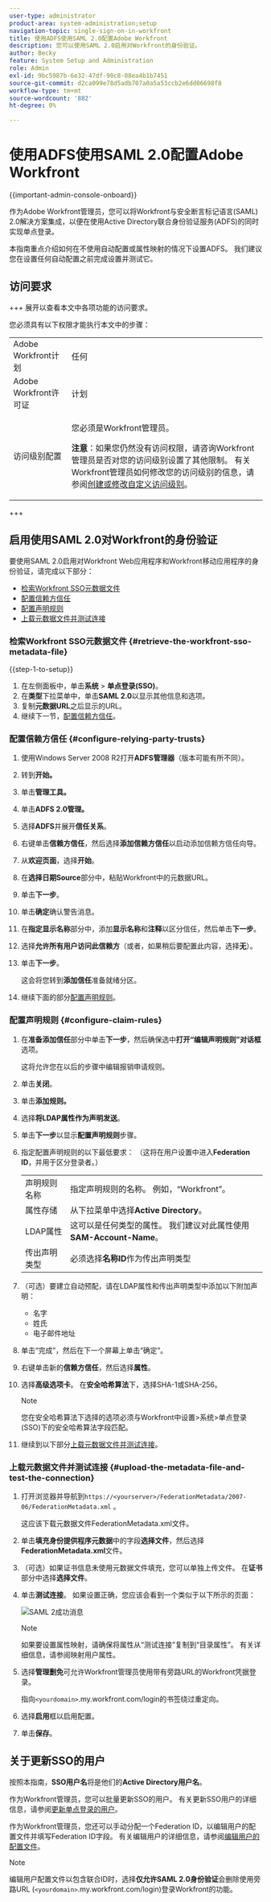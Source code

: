 ```yaml
---
user-type: administrator
product-area: system-administration;setup
navigation-topic: single-sign-on-in-workfront
title: 使用ADFS使用SAML 2.0配置Adobe Workfront
description: 您可以使用SAML 2.0启用对Workfront的身份验证。
author: Becky
feature: System Setup and Administration
role: Admin
exl-id: 9bc5987b-6e32-47df-90c8-08ea4b1b7451
source-git-commit: d2ca099e78d5adb707a0a5a53ccb2e6dd06698f8
workflow-type: tm+mt
source-wordcount: '882'
ht-degree: 0%

---
```


# 使用ADFS使用SAML 2.0配置Adobe Workfront

{{important-admin-console-onboard}}

作为Adobe Workfront管理员，您可以将Workfront与安全断言标记语言(SAML) 2.0解决方案集成，以便在使用Active Directory联合身份验证服务(ADFS)的同时实现单点登录。

本指南重点介绍如何在不使用自动配置或属性映射的情况下设置ADFS。 我们建议您在设置任何自动配置之前完成设置并测试它。

## 访问要求

+++ 展开以查看本文中各项功能的访问要求。

您必须具有以下权限才能执行本文中的步骤：

<table style="table-layout:auto"> 
 <col> 
 <col> 
 <tbody> 
  <tr> 
   <td role="rowheader">Adobe Workfront计划</td> 
   <td>任何</td> 
  </tr> 
  <tr> 
   <td role="rowheader">Adobe Workfront许可证</td> 
   <td>计划</td> 
  </tr> 
  <tr> 
   <td role="rowheader">访问级别配置</td> 
   <td> <p>您必须是Workfront管理员。</p> <p><b>注意</b>：如果您仍然没有访问权限，请咨询Workfront管理员是否对您的访问级别设置了其他限制。 有关Workfront管理员如何修改您的访问级别的信息，请参阅<a href="../../../administration-and-setup/add-users/configure-and-grant-access/create-modify-access-levels.md" class="MCXref xref">创建或修改自定义访问级别</a>。</p> </td> 
  </tr> 
 </tbody> 
</table>

+++

## 启用使用SAML 2.0对Workfront的身份验证

要使用SAML 2.0启用对Workfront Web应用程序和Workfront移动应用程序的身份验证，请完成以下部分：

* [检索Workfront SSO元数据文件](#retrieve-the-workfront-sso-metadata-file)
* [配置信赖方信任](#configure-relying-party-trusts)
* [配置声明规则](#configure-claim-rules)
* [上载元数据文件并测试连接](#upload-the-metadata-file-and-test-the-connection)

### 检索Workfront SSO元数据文件 {#retrieve-the-workfront-sso-metadata-file}

{{step-1-to-setup}}

1. 在左侧面板中，单击&#x200B;**系统** > **单点登录(SSO)**。
1. 在&#x200B;**类型**&#x200B;下拉菜单中，单击&#x200B;**SAML 2.0**&#x200B;以显示其他信息和选项。
1. 复制&#x200B;**元数据URL**&#x200B;之后显示的URL。
1. 继续下一节，[配置信赖方信任](#configure-relying-party-trusts)。

### 配置信赖方信任 {#configure-relying-party-trusts}

1. 使用Windows Server 2008 R2打开&#x200B;**ADFS管理器**（版本可能有所不同）。
1. 转到&#x200B;**开始。**
1. 单击&#x200B;**管理工具。**
1. 单击&#x200B;**ADFS 2.0管理。**
1. 选择&#x200B;**ADFS**&#x200B;并展开&#x200B;**信任关系**。
1. 右键单击&#x200B;**信赖方信任**，然后选择&#x200B;**添加信赖方信任**&#x200B;以启动添加信赖方信任向导。
1. 从&#x200B;**欢迎页面**，选择&#x200B;**开始**。
1. 在&#x200B;**选择日期Source**&#x200B;部分中，粘贴Workfront中的元数据URL。
1. 单击&#x200B;**下一步**。
1. 单击&#x200B;**确定**&#x200B;确认警告消息。
1. 在&#x200B;**指定显示名称**&#x200B;部分中，添加&#x200B;**显示名称**&#x200B;和&#x200B;**注释**&#x200B;以区分信任，然后单击&#x200B;**下一步**。
1. 选择&#x200B;**允许所有用户访问此信赖方**（或者，如果稍后要配置此内容，选择&#x200B;**无**）。
1. 单击&#x200B;**下一步**。

   这会将您转到&#x200B;**添加信任**&#x200B;准备就绪分区。

1. 继续下面的部分[配置声明规则](#configure-claim-rules)。

### 配置声明规则 {#configure-claim-rules}

1. 在&#x200B;**准备添加信任**&#x200B;部分中单击&#x200B;**下一步**，然后确保选中&#x200B;**打开“编辑声明规则”对话框**&#x200B;选项。

   这将允许您在以后的步骤中编辑报销申请规则。

1. 单击&#x200B;**关闭**。
1. 单击&#x200B;**添加规则。**
1. 选择&#x200B;**将LDAP属性作为声明发送**。
1. 单击&#x200B;**下一步**&#x200B;以显示&#x200B;**配置声明规则**&#x200B;步骤。
1. 指定配置声明规则的以下最低要求： （这将在用户设置中进入&#x200B;**Federation ID**，并用于区分登录者。）


   <table >                
      <tbody>
            <tr>
               <td>声明规则名称
               </td>
               <td>指定声明规则的名称。 例如，“Workfront”。</td>
            </tr>
            <tr>
               <td>属性存储</td>
               <td >从下拉菜单中选择<b>Active Directory</b>。</td>
            </tr>
            <tr>
               <td>LDAP属性</td>
               <td>这可以是任何类型的属性。 我们建议对此属性使用<b>SAM-Account-Name</b>。</td>
            </tr>
            <tr>
               <td>传出声明类型</td>
               <td>必须选择<b>名称ID</b>作为传出声明类型</td>
            </tr>
      </tbody>
   </table>

1. （可选）要建立自动预配，请在LDAP属性和传出声明类型中添加以下附加声明：

   * 名字
   * 姓氏
   * 电子邮件地址

1. 单击“完成”**&#x200B;**，然后在下一个屏幕上单击“确定”**&#x200B;**。
1. 右键单击新的&#x200B;**信赖方信任**，然后选择&#x200B;**属性**。
1. 选择&#x200B;**高级选项卡**。 在&#x200B;**安全哈希算法**&#x200B;下，选择SHA-1或SHA-256。

   >[!NOTE]
   >
   >您在安全哈希算法下选择的选项必须与Workfront中设置>系统>单点登录(SSO)下的安全哈希算法字段匹配。

1. 继续到以下部分[上载元数据文件并测试连接](#upload-the-metadata-file-and-test-the-connection)。

### 上载元数据文件并测试连接 {#upload-the-metadata-file-and-test-the-connection}

1. 打开浏览器并导航到`https://<yourserver>/FederationMetadata/2007-06/FederationMetadata.xml` 。

   这应该下载元数据文件FederationMetadata.xml文件。

1. 单击&#x200B;**填充身份提供程序元数据**&#x200B;中的字段&#x200B;**选择文件**，然后选择&#x200B;**FederationMetadata.xml**&#x200B;文件。

1. （可选）如果证书信息未使用元数据文件填充，您可以单独上传文件。 在&#x200B;**证书**&#x200B;部分中选择&#x200B;**选择文件**。

1. 单击&#x200B;**测试连接**。 如果设置正确，您应该会看到一个类似于以下所示的页面：

   ![SAML 2成功消息](assets/success-saml-2.png)

   >[!NOTE]
   >
   >如果要设置属性映射，请确保将属性从“测试连接”复制到“目录属性”。 有关详细信息，请参阅映射用户属性。

1. 选择&#x200B;**管理劐免**&#x200B;可允许Workfront管理员使用带有旁路URL的Workfront凭据登录。

   指向`<yourdomain>`.my.workfront.com/login的书签绕过重定向。

1. 选择&#x200B;**启用**&#x200B;框以启用配置。
1. 单击&#x200B;**保存**。

## 关于更新SSO的用户

按照本指南，**SSO用户名**&#x200B;将是他们的&#x200B;**Active Directory用户名**。

作为Workfront管理员，您可以批量更新SSO的用户。 有关更新SSO用户的详细信息，请参阅[更新单点登录的用户](../../../administration-and-setup/add-users/single-sign-on/update-users-sso.md)。

作为Workfront管理员，您还可以手动分配一个Federation ID，以编辑用户的配置文件并填写Federation ID字段。 有关编辑用户的详细信息，请参阅[编辑用户的配置文件](../../../administration-and-setup/add-users/create-and-manage-users/edit-a-users-profile.md)。

>[!NOTE]
>
>编辑用户配置文件以包含联合ID时，选择&#x200B;**仅允许SAML 2.0身份验证**&#x200B;会删除使用旁路URL (`<yourdomain>`.my.workfront.com/login)登录Workfront的功能。

